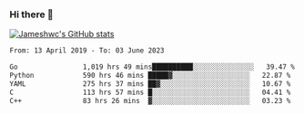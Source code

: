 ### Hi there 👋

[![Jameshwc's GitHub stats](https://github-readme-stats.vercel.app/api?username=jameshwc)](https://github.com/anuraghazra/github-readme-stats)

<!--START_SECTION:waka-->

```txt
From: 13 April 2019 - To: 03 June 2023

Go                1,019 hrs 49 mins██████████░░░░░░░░░░░░░░░   39.47 %
Python            590 hrs 46 mins █████▓░░░░░░░░░░░░░░░░░░░   22.87 %
YAML              275 hrs 37 mins ██▓░░░░░░░░░░░░░░░░░░░░░░   10.67 %
C                 113 hrs 57 mins █░░░░░░░░░░░░░░░░░░░░░░░░   04.41 %
C++               83 hrs 26 mins  ▓░░░░░░░░░░░░░░░░░░░░░░░░   03.23 %
```

<!--END_SECTION:waka-->